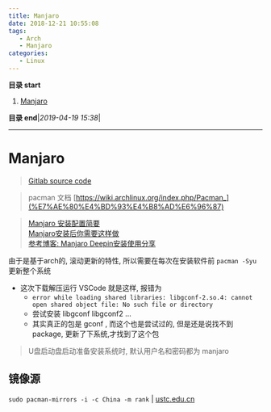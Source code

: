 ```yaml
---
title: Manjaro
date: 2018-12-21 10:55:08
tags: 
   - Arch
   - Manjaro
categories: 
   - Linux
---
```


**目录 start**
 
1. [Manjaro](#manjaro)

**目录 end**|_2019-04-19 15:38_|
****************************************
# Manjaro
> [Gitlab source code](https://gitlab.manjaro.org/explore/groups)

> pacman 文档 [https://wiki.archlinux.org/index.php/Pacman_](%E7%AE%80%E4%BD%93%E4%B8%AD%E6%96%87)

> [Manjaro 安装配置简要](https://blog.csdn.net/ouening/article/details/79633966)  
> [Manjaro安装后你需要这样做](https://www.cnblogs.com/haohao77/p/9034499.html)  
> [参考博客: Manjaro Deepin安装使用分享](https://zhuanlan.zhihu.com/p/43442012)  

由于是基于arch的, 滚动更新的特性, 所以需要在每次在安装软件前 `pacman -Syu` 更新整个系统
- 这次下载解压运行 VSCode 就是这样, 报错为 
   - `error while loading shared libraries: libgconf-2.so.4: cannot open shared object file: No such file or directory`
   - 尝试安装 libgconf libgconf2 ...
   - 其实真正的包是 gconf , 而这个也是尝试过的,  但是还是说找不到package, 更新了下系统,才找到了这个包

> U盘启动盘启动准备安装系统时, 默认用户名和密码都为 manjaro

## 镜像源
`sudo pacman-mirrors -i -c China -m rank` | [ustc.edu.cn](http://mirrors.ustc.edu.cn/help/manjaro.html)

